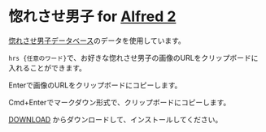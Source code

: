 惚れさせ男子 for [Alfred 2](http://www.alfredapp.com/)
========================

[惚れさせ男子データベース](https://github.com/june29/horesase-boys)のデータを使用しています。

``hrs {任意のワード}``で、お好きな惚れさせ男子の画像のURLをクリップボードに入れることができます。

Enterで画像のURLをクリップボードにコピーします。

Cmd+Enterでマークダウン形式で、クリップボードにコピーします。

[DOWNLOAD](https://github.com/geckotang/alfred-horesase-workflow/releases) からダウンロードして、インストールしてください。

